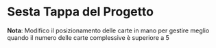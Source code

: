 # Sesta Tappa del Progetto

**Nota**: Modifico il posizionamento delle carte in mano per gestire meglio quando il numero delle carte complessive è superiore a 5